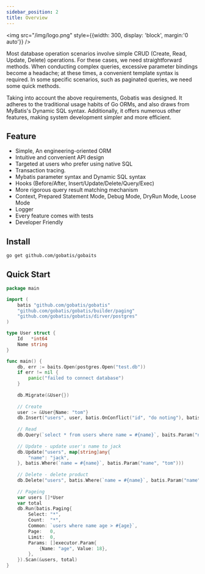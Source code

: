 ```yaml
---
sidebar_position: 2
title: Overview
---
```


<img src="/img/logo.png" style={{width: 300, display: 'block', margin:'0 auto'}} />

Most database operation scenarios involve simple CRUD (Create, Read, Update, Delete) operations. For these cases,
we need straightforward methods. When conducting complex queries, excessive parameter bindings become a headache; at
these times, a convenient template syntax is required. In some specific scenarios, such as paginated queries, we need
some quick methods.

Taking into account the above requirements, Gobatis was designed. It adheres to the traditional usage habits of Go ORMs,
and also draws from MyBatis's Dynamic SQL syntax. Additionally, it offers numerous other features, making system
development simpler and more efficient.

## Feature

* Simple, An engineering-oriented ORM
* Intuitive and convenient API design
* Targeted at users who prefer using native SQL
* Transaction tracing.
* Mybatis parameter syntax and Dynamic SQL syntax
* Hooks (Before/After, Insert/Update/Delete/Query/Exec)
* More rigorous query result matching mechanism
* Context, Prepared Statement Mode, Debug Mode, DryRun Mode, Loose Mode
* Logger
* Every feature comes with tests
* Developer Friendly

## Install

```
go get github.com/gobatis/gobaits
```

## Quick Start

```go
package main

import (
	batis "github.com/gobatis/gobatis"
	"github.com/gobatis/gobatis/builder/paging"
	"github.com/gobatis/gobatis/dirver/postgres"
)

type User struct {
	Id   *int64
	Name string
}

func main() {
	db, err := baits.Open(postgres.Open("test.db"))
	if err != nil {
		panic("failed to connect database")
	}
	
	db.Migrate(&User{})
	
	// Create
	user := &User{Name: "tom"}
	db.Insert("users", user, batis.OnConflict("id", "do noting"), batis.Returning(`id`)).Scan(&user.Id)
	
	// Read
	db.Query(`select * from users where name = #{name}`, baits.Param("name", "tom")).Scan(user)
	
	// Update - update user's name to jack
	db.Update("users", map[string]any{
		"name": "jack",
	}, batis.Where(`name = #{name}`, batis.Param("name", "tom")))
	
	// Delete - delete product
	db.Delete("users", batis.Where(`name = #{name}`, batis.Param("name", "jack")))
	
	// Pageing
	var users []*User
	var total
	db.Run(batis.Paging{
		Select: "*",
		Count:  "*",
		Common: `users where name age > #{age}`,
		Page:   0,
		Limit:  0,
		Params: []executor.Param{
			{Name: "age", Value: 18},
		},
	}).Scan(&users, total)
}

```